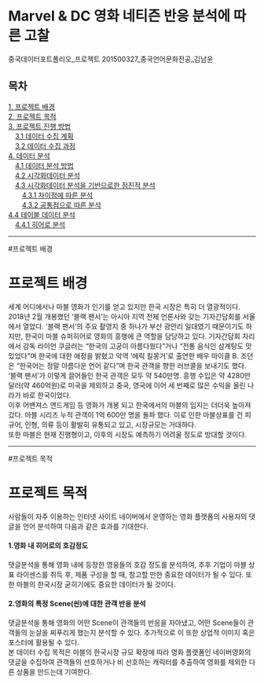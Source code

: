 # Marvel & DC 영화 네티즌 반응 분석에 따른 고찰	
중국데이터포트폴리오_프로젝트	
201500327_중국언어문화전공_김남윤

## 목차
[1. 프로젝트 배경](#프로젝트-배경)  
[2. 프로젝트 목적](#프로젝트-목적)  
[3. 프로젝트 진행 방법](#3.)   
　[3.1 데이터 수집 계획](#3.1)  
　[3.2 데이터 수집 과정](#3.2)      
[4. 데이터 분석](#4.)  
　[4.1 데이터 분석 방법](#4.1)  
　[4.2 시각화데이터 분석](#4.2)  
　[4.3 시각화데이터 분석을 기반으로한 점진적 분석](#4.3)  
　　[4.3.1 차이점에 따른 분석](#4.3.1)  
　　[4.3.2 공통점으로 따른 분석](#4.3.2)  
[4.4 테이블 데이터 분석](#4.4)  
　[4.4.1 히어로 분석](#4.4.1)  
 ___
#프로젝트 배경  
# 프로젝트 배경 
세계 어디에서나 마블 영화가 인기를 얻고 있지만 한국 시장은 특히 더 열광적이다. 2018년 2월 개봉했던 ‘블랙 팬서’는 아시아 지역 전체 언론사와 갖는 기자간담회를 서울에서 열었다. ‘블랙 팬서’의 주요 촬영지 중 하나가 부산 광안리 일대였기 때문이기도 하지만, 한국이 마블 슈퍼히어로 영화의 흥행에 큰 역할을 담당하고 있다. 기자간담회 자리에서 감독 라이언 쿠글러는 “한국의 고궁이 아름다웠다”거나 “전통 음식인 삼계탕도 맛있었다”며 한국에 대한 애정을 밝혔고 악역 ‘에릭 킬몽거’로 출연한 배우 마이클 B. 조던은 “한국어는 정말 아름다운 언어 같다”며 한국 관객을 향한 러브콜을 보내기도 했다. ‘블랙 팬서’가 이렇게 끌어들인 한국 관객은 모두 약 540만명. 흥행 수입은 약 4280만달러(약 460억원)로 미국을 제외하고 중국, 영국에 이어 세 번째로 많은 수익을 올린 나라가 바로 한국이었다.  
이후 어밴져스 앤드게임 등 영화가 개봉 되고 한국에서의 마블의 입지는 더더욱 높아져 갔다. 마블 시리즈 누적 관객이 1억 600만 명을 돌파 했다. 이로 인한 마블상표를 건 피규어, 인형, 의류 등이 활발히 유통되고 있고, 시장규모는 거대하다.   
또한 마블은 현재 진행형이고, 이후의 시장도 예측하기 어려울 정도로 방대할 것이다. 
___
#프로젝트 목적
# 프로젝트 목적
사람들이 자주 이용하는 인터넷 사이트 네이버에서 운영하는 영화 플랫폼의 사용자의 댓글을 언어 분석하여 다음과 같은 효과를 기대한다.  
#### 1.영화 내 히어로의 호감정도  
댓글분석을 통해 영화 내에 등장한 영웅들의 호감 정도를 분석하여, 추후 기업이 마블 상표 라이센스를 취득 후, 제품 구성을 할 때, 참고할 만한 중요한 데이터가 될 수 있다. 또한 마블의 한국시장 굳히기에도 중요한 데이터가 될 것이다.   
#### 2.영화의 특정 Scene(씬)에 대한 관객 반응 분석  
댓글분석을 통해 영화의 어떤 Scene이 관객들의 반응을 자아냈고, 어떤 Scene들이 관객들의 눈살을 찌푸리게 했는지 분석할 수 있다. 추가적으로 이 또한 상업적 이미지 혹은 포스터에 활용될 수 있다.  
본 데이터 수집 목적은 마블의 한국시장 규모 확장에 따라 영화 플랫폼인 네이버영화의 댓글을 수집하여 관객들의 선호하거나 비 선호하는 캐릭터를 추출하여 영화를 제외한 다른 상품을 만드는데 기여한다.
